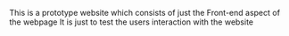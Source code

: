 This is a prototype website which consists of just the Front-end aspect of the webpage 
It is just to test the users interaction with the website 

